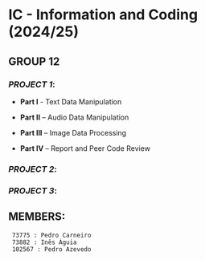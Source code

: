 # IC - Information and Coding (2024/25)

## GROUP 12

### *PROJECT 1*: 
- **Part I** - Text Data Manipulation

- **Part II** – Audio Data Manipulation

- **Part III** – Image Data Processing

- **Part IV** – Report and Peer Code Review

### *PROJECT 2*:

### *PROJECT 3*:



## MEMBERS:
     73775 : Pedro Carneiro
     73882 : Inês Águia  
     102567 : Pedro Azevedo
